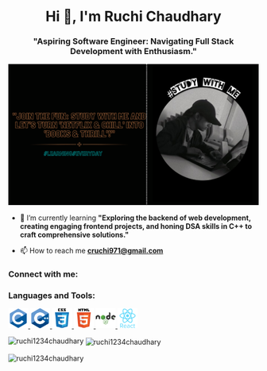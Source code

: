 ![]()
<h1 align="center">Hi 👋, I'm Ruchi Chaudhary</h1>
<h3 align="center">"Aspiring Software Engineer: Navigating Full Stack Development with Enthusiasm."</h3>

<p align="left"> <img src=thumbnail.png" alt="ruchi1234chaudhary" /> </p>

- 🌱 I’m currently learning **"Exploring the backend of web development, creating engaging frontend projects, and honing DSA skills in C++ to craft comprehensive solutions."**

- 📫 How to reach me **cruchi971@gmail.com**

<h3 align="left">Connect with me:</h3>
<p align="left">
</p>

<h3 align="left">Languages and Tools:</h3>
<p align="left"> <a href="https://www.cprogramming.com/" target="_blank" rel="noreferrer"> <img src="https://raw.githubusercontent.com/devicons/devicon/master/icons/c/c-original.svg" alt="c" width="40" height="40"/> </a> <a href="https://www.w3schools.com/cpp/" target="_blank" rel="noreferrer"> <img src="https://raw.githubusercontent.com/devicons/devicon/master/icons/cplusplus/cplusplus-original.svg" alt="cplusplus" width="40" height="40"/> </a> <a href="https://www.w3schools.com/css/" target="_blank" rel="noreferrer"> <img src="https://raw.githubusercontent.com/devicons/devicon/master/icons/css3/css3-original-wordmark.svg" alt="css3" width="40" height="40"/> </a> <a href="https://www.w3.org/html/" target="_blank" rel="noreferrer"> <img src="https://raw.githubusercontent.com/devicons/devicon/master/icons/html5/html5-original-wordmark.svg" alt="html5" width="40" height="40"/> </a> <a href="https://nodejs.org" target="_blank" rel="noreferrer"> <img src="https://raw.githubusercontent.com/devicons/devicon/master/icons/nodejs/nodejs-original-wordmark.svg" alt="nodejs" width="40" height="40"/> </a> <a href="https://reactjs.org/" target="_blank" rel="noreferrer"> <img src="https://raw.githubusercontent.com/devicons/devicon/master/icons/react/react-original-wordmark.svg" alt="react" width="40" height="40"/> </a> </p>

<p><img align="left" src="https://github-readme-stats.vercel.app/api/top-langs?username=ruchi1234chaudhary&show_icons=true&locale=en&layout=compact" alt="ruchi1234chaudhary" /></p>

<p>&nbsp;<img align="center" src="https://github-readme-stats.vercel.app/api?username=ruchi1234chaudhary&show_icons=true&locale=en" alt="ruchi1234chaudhary" /></p>

<p><img align="center" src="https://github-readme-streak-stats.herokuapp.com/?user=ruchi1234chaudhary&" alt="ruchi1234chaudhary" /></p>
